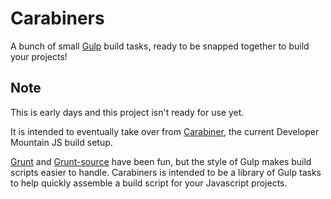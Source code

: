 Carabiners
==========

A bunch of small [Gulp](http://gulpjs.com/) build tasks, ready to be snapped together to build your projects!

## Note
This is early days and this project isn't ready for use yet.

It is intended to eventually take over from [Carabiner](https://github.com/dvmtn/carabiner), the current Developer Mountain JS build setup.

[Grunt](http://gruntjs.com/) and [Grunt-source](https://www.npmjs.com/package/grunt-source) have been fun, but the style of Gulp makes build scripts easier to handle.
Carabiners is intended to be a library of Gulp tasks to help quickly assemble a build script for your Javascript projects.
